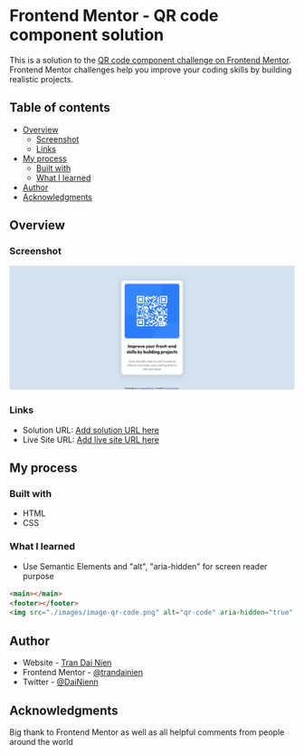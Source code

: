 # Frontend Mentor - QR code component solution

This is a solution to the [QR code component challenge on Frontend Mentor](https://www.frontendmentor.io/challenges/qr-code-component-iux_sIO_H). Frontend Mentor challenges help you improve your coding skills by building realistic projects.

## Table of contents

- [Overview](#overview)
  - [Screenshot](#screenshot)
  - [Links](#links)
- [My process](#my-process)
  - [Built with](#built-with)
  - [What I learned](#what-i-learned)
- [Author](#author)
- [Acknowledgments](#acknowledgments)

## Overview

### Screenshot

![](./screenshot.png)

### Links

- Solution URL: [Add solution URL here](https://github.com/NienDev/qr-code-component.git)
- Live Site URL: [Add live site URL here](https://your-live-site-url.com)

## My process

### Built with

- HTML
- CSS

### What I learned

- Use Semantic Elements and "alt", "aria-hidden" for screen reader purpose

```html
<main></main>
<footer></footer>
<img src="./images/image-qr-code.png" alt="qr-code" aria-hidden="true" />
```

## Author

- Website - [Tran Dai Nien](https://www.your-site.com)
- Frontend Mentor - [@trandainien](https://www.frontendmentor.io/profile/trandainien)
- Twitter - [@DaiNienn](https://twitter.com/DaiNienn)

## Acknowledgments

Big thank to Frontend Mentor as well as all helpful comments from people around the world
